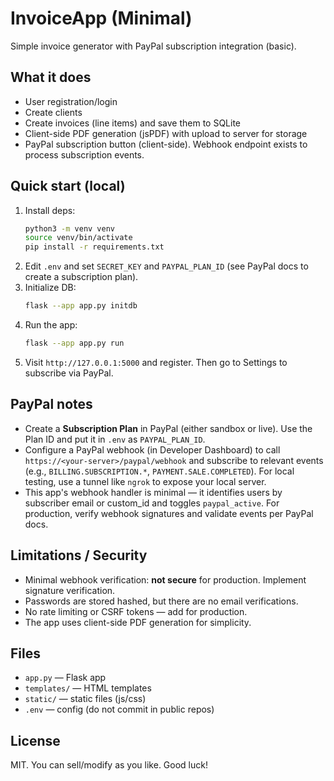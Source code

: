 # InvoiceApp (Minimal)
Simple invoice generator with PayPal subscription integration (basic).

## What it does
- User registration/login
- Create clients
- Create invoices (line items) and save them to SQLite
- Client-side PDF generation (jsPDF) with upload to server for storage
- PayPal subscription button (client-side). Webhook endpoint exists to process subscription events.

## Quick start (local)
1. Install deps:
   ```bash
   python3 -m venv venv
   source venv/bin/activate
   pip install -r requirements.txt
   ```
2. Edit `.env` and set `SECRET_KEY` and `PAYPAL_PLAN_ID` (see PayPal docs to create a subscription plan).
3. Initialize DB:
   ```bash
   flask --app app.py initdb
   ```
4. Run the app:
   ```bash
   flask --app app.py run
   ```
5. Visit `http://127.0.0.1:5000` and register. Then go to Settings to subscribe via PayPal.

## PayPal notes
- Create a **Subscription Plan** in PayPal (either sandbox or live). Use the Plan ID and put it in `.env` as `PAYPAL_PLAN_ID`.
- Configure a PayPal webhook (in Developer Dashboard) to call `https://<your-server>/paypal/webhook` and subscribe to relevant events (e.g., `BILLING.SUBSCRIPTION.*`, `PAYMENT.SALE.COMPLETED`). For local testing, use a tunnel like `ngrok` to expose your local server.
- This app's webhook handler is minimal — it identifies users by subscriber email or custom_id and toggles `paypal_active`. For production, verify webhook signatures and validate events per PayPal docs.

## Limitations / Security
- Minimal webhook verification: **not secure** for production. Implement signature verification.
- Passwords are stored hashed, but there are no email verifications.
- No rate limiting or CSRF tokens — add for production.
- The app uses client-side PDF generation for simplicity.

## Files
- `app.py` — Flask app
- `templates/` — HTML templates
- `static/` — static files (js/css)
- `.env` — config (do not commit in public repos)

## License
MIT. You can sell/modify as you like. Good luck!
